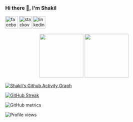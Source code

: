 
### Hi there 👋, I'm Shakil

<!--[<img src='https://cdn-icons-png.flaticon.com/512/733/733553.png' alt='github' height='40'>](https://github.com/Shakil-RU)
[<img src='https://cdn-icons-png.flaticon.com/512/4494/4494531.png' alt='quora-bangla' height=40>](https://www.quora.com/profile/Zannatul-Naim-15-1)
[<img src='https://cdn-icons-png.flaticon.com/512/2111/2111646.png' alt='telegram' height='40'>](https://t.me/zannatulnaim09) -->
[<img src='https://cdn-icons-png.flaticon.com/512/3670/3670124.png' alt='facebook' height='40'>](https://www.facebook.com/shakil.nirob.56)
[<img src='https://cdn-icons-png.flaticon.com/512/2111/2111628.png' alt='stackoverflow' height='40'>](https://stackoverflow.com/users/19773149/shakil-hossan)
[<img src='https://cdn-icons-png.flaticon.com/512/145/145807.png' alt='linkedin' height='40'>](https://www.linkedin.com/in/shakil-hossan-b23bbb256/)

<p align=center>
 <img height="140px"  src="https://github-readme-stats.vercel.app/api?username=Shakil-RU&show_icons=true&hide_title=true&hide_border=true&theme=tokyonight&count_private=true" />
  <img height="140px"  src="https://github-readme-stats.vercel.app/api/top-langs/?username=Shakil-RU&layout=compact&hide_title=true&hide_border=true&theme=tokyonight&count_private=true" />
  </p>

[![Shakil's Github Activity Graph](https://activity-graph.herokuapp.com/graph?username=Shakil-RU&theme=react-dark&hide_border=true&area=true)](https://git.io/Shakil-RU)

<!--  CONTRIBUTION AND STREAK BLOCK -->
 [![GitHub Streak](https://github-readme-streak-stats.herokuapp.com/?user=Shakil-RU&currStreakNum=2FD3EB&fire=pink&sideLabels=F00&theme=nightowl)](https://git.io/streak-stats)     
<!--  Metrics Bar -->
![GitHub metrics](https://metrics.lecoq.io/Shakil-RU)
<!--  Profile Views -->
![Profile views](https://gpvc.arturio.dev/Shakil-RU)  

